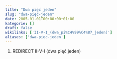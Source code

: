 ```yaml
---
title: "Dwa pięć jeden"
slug: "dwa-pięć-jeden"
date: 2005-01-01T00:00:00+01:00
kategorie: []
draft: false
wikilinks: ['II-V-I_(dwa_pi%C4%99%C4%87_jeden)']
aliases: ['dwa-piec-jeden']
---
```

1.  REDIRECT II-V-I (dwa pięć
    jeden)<!-- link nie odnosił się do niczego -->